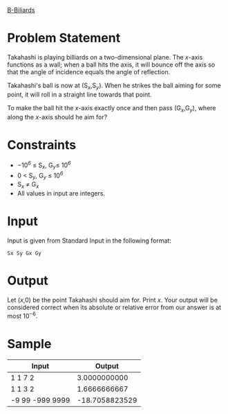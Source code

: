 [B-Biliards](https://atcoder.jp/contests/abc183/tasks/abc183_b)
# Problem Statement
Takahashi is playing billiards on a two-dimensional plane. The *x*-axis functions as a wall; when a ball hits the axis, it will bounce off the axis so that the angle of incidence equals the angle of reflection.

Takahashi's ball is now at (S<sub><i>x</i></sub>,S<sub><i>y</i></sub>). When he strikes the ball aiming for some point, it will roll in a straight line towards that point.

To make the ball hit the *x*-axis exactly once and then pass (G<sub><i>x</i></sub>,G<sub><i>y</i></sub>), where along the *x*-axis should he aim for?
# Constraints
* −10<sup><i>6</i></sup> ≤ S<sub><i>x</i></sub>, G<sub><i>y</i></sub>≤ 10<sup><i>6</i></sup>
* 0 < S<sub><i>y</i></sub>, G<sub><i>y</i></sub> ≤ 10<sup><i>6</i></sup>
* S<sub><i>x</i></sub> ≠ G<sub><i>x</i></sub>
* All values in input are integers.
# Input
Input is given from Standard Input in the following format:
```
Sx Sy Gx Gy
```
# Output
Let (*x*,0) be the point Takahashi should aim for. Print *x*.
Your output will be considered correct when its absolute or relative error from our answer is at most 10<sup>−6</sup>.
# Sample
|Input|Output|
|-|-|
|1 1 7 2|3.0000000000|
|1 1 3 2|1.6666666667|
|-9 99 -999 9999|-18.7058823529|
